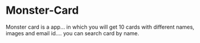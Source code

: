 # Monster-Card
Monster card is a app... in which you will get 10 cards with different names, images and email id.... you can search card by name.
